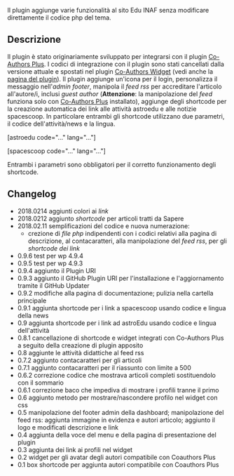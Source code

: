 Il plugin aggiunge varie funzionalità al sito Edu INAF senza modificare direttamente il codice php del tema.

## Descrizione

Il plugin è stato originariamente sviluppato per integrarsi con il plugin [Co-Authors Plus](https://wordpress.org/plugins/co-authors-plus/). I codici di integrazione con il plugin sono stati cancellati dalla versione attuale e spostati nel plugin [Co-Authors Widget](https://wordpress.org/plugins/widget-for-co-authors/) (vedi anche la [pagina del plugin](https://ulaulaman.github.io/widget-for-co-authors/)).
Il plugin aggiunge un'icona per il login, personalizza il messaggio nell'*admin footer*, manipola il *feed rss* per accreditare l'articolo all'autore/i, inclusi *guest author* (**Attenzione**: la manipolazione del *feed* funziona solo con [Co-Authors Plus](https://wordpress.org/plugins/co-authors-plus/) installato), aggiunge degli shortcode per la creazione automatica dei link alle attività astroedu e alle notizie spacescoop. In particolare entrambi gli shortcode utilizzano due parametri, il codice dell'attività/news e la lingua.

[astroedu code="..." lang="..."]

[spacescoop code="..." lang="..."]

Entrambi i parametri sono obbligatori per il corretto funzionamento degli shortcode.

## Changelog
* 2018.0214 aggiunti colori ai *link*
* 2018.0212 aggiunto *shortcode* per articoli tratti da Sapere
* 2018.02.11 semplificazioni del codice e nuova numerazione:
  * crezione di *file php* indipendenti con i codici relativi alla pagina di descrizione, al contacaratteri, alla manipolazione del *feed rss*, per gli *shortcode dei link*
* 0.9.6 test per wp 4.9.4
* 0.9.5 test per wp 4.9.3
* 0.9.4 aggiunto il Plugin URI
* 0.9.3 aggiunto il GitHub Plugin URI per l'installazione e l'aggiornamento tramite il GitHub Updater
* 0.9.2 modifiche alla pagina di documentazione; pulizia nella cartella principale
* 0.9.1 aggiunta shortcode per i link a spacescoop usando codice e lingua della news
* 0.9 aggiunta shortcode per i link ad astroEdu usando codice e lingua dell'attività
* 0.8.1 cancellazione di shortcode e widget integrati con Co-Authors Plus a seguito della creazione di plugin apposito
* 0.8 aggiunte le attività didattiche al feed rss
* 0.7.2 aggiunto contacaratteri per gli articoli
* 0.7.1 aggiunto contacaratteri per il riassunto con limite a 500
* 0.6.2 correzione codice che mostrava articoli completi sostituendolo con il sommario
* 0.6.1 correzione baco che impediva di mostrare i profili tranne il primo
* 0.6 aggiunto metodo per mostrare/nascondere profilo nel widget con css
* 0.5 manipolazione del footer admin della dashboard; manipolazione del feed rss: aggiunta immagine in evidenza e autori articolo; aggiunto il logo e modificati descrizione e link
* 0.4 aggiunta della voce del menu e della pagina di presentazione del plugin
* 0.3 aggiunta dei link ai profili nel widget
* 0.2 widget per gli avatar degli autori compatibile con Coauthors Plus
* 0.1 box shortcode per aggiunta autori compatibile con Coauthors Plus

